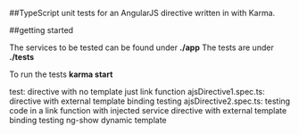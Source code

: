 ##TypeScript unit tests for an AngularJS directive written in with Karma. 

##getting started

The services to be tested can be found under **./app**
The tests are under **./tests**

To run the tests **karma start**

test: 
directive with no template just link function
ajsDirective1.spec.ts: directive with external template binding testing
ajsDirective2.spec.ts: testing code in a link function with injected service 
directive with external template binding testing ng-show dynamic template
